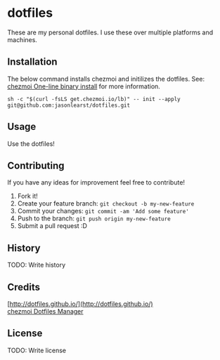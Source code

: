 # dotfiles

These are my personal dotfiles.  I use these over multiple platforms and machines.

## Installation

The below command installs chezmoi and initilizes the dotfiles.  See: [chezmoi One-line binary install](https://www.chezmoi.io/install/#one-line-binary-install) for more information.

`sh -c "$(curl -fsLS get.chezmoi.io/lb)" -- init --apply git@github.com:jasonlearst/dotfiles.git`

## Usage

Use the dotfiles!

## Contributing

If you have any ideas for improvement feel free to contribute!

1. Fork it!
2. Create your feature branch: `git checkout -b my-new-feature`
3. Commit your changes: `git commit -am 'Add some feature'`
4. Push to the branch: `git push origin my-new-feature`
5. Submit a pull request :D

## History

TODO: Write history

## Credits

[http://dotfiles.github.io/](http://dotfiles.github.io/)  
[chezmoi Dotfiles Manager](https://www.chezmoi.io/)

## License

TODO: Write license
